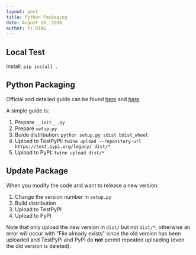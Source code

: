 ```yaml
---
layout: post
title: Python Packaging
date: August 28, 2018
author: Yi DING
---
```




## Local Test

Install: `pip install .`



## Python Packaging

Official and detailed guide can be found [here](https://python-packaging.readthedocs.io/en/latest/) and [here](https://packaging.python.org/tutorials/packaging-projects/).

A simple guide is:

1. Prepare `__init__.py`
2. Prepare `setup.py`
3. Buide distribution: `python setup.py sdist bdist_wheel`
4. Upload to TestPyPI: `twine upload --repository-url https://test.pypi.org/legacy/ dist/*`
5. Upload to PyPI: `twine upload dist/*`



## Update Package

When you modify the code and want to release a new version:

1. Change the version number in `setup.py`
2. Build distribution
3. Upload to TestPyPI
4. Upload to PyPI

Note that only upload the new version in `dist/` but not `dist/*`, otherwise an error will occur with "File already exists" since the old version has been uploaded and TestPyPI and PyPI do **not** permit repeated uploading (even the old version is deleted).